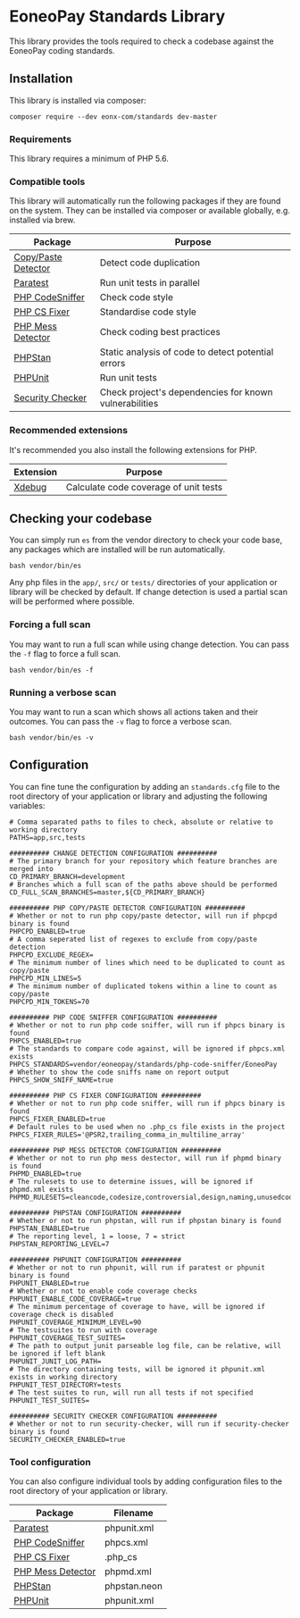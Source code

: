 # EoneoPay Standards Library

This library provides the tools required to check a codebase against the EoneoPay coding standards.

## Installation

This library is installed via composer:

    composer require --dev eonx-com/standards dev-master
    
### Requirements

This library requires a minimum of PHP 5.6.
    
### Compatible tools
    
This library will automatically run the following packages if they are found on the system. They can be installed via composer or available globally, e.g. installed via brew.

| Package | Purpose |
|---------|---------|
| [Copy/Paste Detector](https://github.com/sebastianbergmann/phpcpd) | Detect code duplication |
| [Paratest](https://github.com/paratestphp/paratest) | Run unit tests in parallel |
| [PHP CodeSniffer](https://github.com/squizlabs/PHP_CodeSniffer) | Check code style |
| [PHP CS Fixer](https://github.com/FriendsOfPHP/PHP-CS-Fixer) | Standardise code style |
| [PHP Mess Detector](https://phpmd.org) | Check coding best practices |
| [PHPStan](https://github.com/phpstan/phpstan) | Static analysis of code to detect potential errors |
| [PHPUnit](https://phpunit.de) | Run unit tests |
| [Security Checker](https://security.symfony.com/) | Check project's dependencies for known vulnerabilities |

### Recommended extensions

It's recommended you also install the following extensions for PHP.

| Extension | Purpose |
|-----------|---------|
| [Xdebug](https://xdebug.org) | Calculate code coverage of unit tests |

## Checking your codebase

You can simply run `es` from the vendor directory to check your code base, any packages which are installed will be run automatically.

    bash vendor/bin/es
    
Any php files in the `app/`, `src/` or `tests/` directories of your application or library will be checked by default. If change detection is used a partial scan will be performed where possible.

### Forcing a full scan

You may want to run a full scan while using change detection. You can pass the `-f` flag to force a full scan.

    bash vendor/bin/es -f

### Running a verbose scan

You may want to run a scan which shows all actions taken and their outcomes. You can pass the `-v` flag to force a verbose scan.

    bash vendor/bin/es -v

## Configuration

You can fine tune the configuration by adding an `standards.cfg` file to the root directory of your application or library and adjusting the following variables:

```
# Comma separated paths to files to check, absolute or relative to working directory
PATHS=app,src,tests

########## CHANGE DETECTION CONFIGURATION ##########
# The primary branch for your repository which feature branches are merged into
CD_PRIMARY_BRANCH=development
# Branches which a full scan of the paths above should be performed
CD_FULL_SCAN_BRANCHES=master,${CD_PRIMARY_BRANCH}

########## PHP COPY/PASTE DETECTOR CONFIGURATION ##########
# Whether or not to run php copy/paste detector, will run if phpcpd binary is found
PHPCPD_ENABLED=true
# A comma seperated list of regexes to exclude from copy/paste detection
PHPCPD_EXCLUDE_REGEX=
# The minimum number of lines which need to be duplicated to count as copy/paste
PHPCPD_MIN_LINES=5
# The minimum number of duplicated tokens within a line to count as copy/paste
PHPCPD_MIN_TOKENS=70

########## PHP CODE SNIFFER CONFIGURATION ##########
# Whether or not to run php code sniffer, will run if phpcs binary is found
PHPCS_ENABLED=true
# The standards to compare code against, will be ignored if phpcs.xml exists
PHPCS_STANDARDS=vendor/eoneopay/standards/php-code-sniffer/EoneoPay
# Whether to show the code sniffs name on report output
PHPCS_SHOW_SNIFF_NAME=true

########## PHP CS FIXER CONFIGURATION ##########
# Whether or not to run php code sniffer, will run if phpcs binary is found
PHPCS_FIXER_ENABLED=true
# Default rules to be used when no .php_cs file exists in the project
PHPCS_FIXER_RULES='@PSR2,trailing_comma_in_multiline_array'

########## PHP MESS DETECTOR CONFIGURATION ##########
# Whether or not to run php mess destector, will run if phpmd binary is found
PHPMD_ENABLED=true
# The rulesets to use to determine issues, will be ignored if phpmd.xml exists
PHPMD_RULESETS=cleancode,codesize,controversial,design,naming,unusedcode

########## PHPSTAN CONFIGURATION ##########
# Whether or not to run phpstan, will run if phpstan binary is found
PHPSTAN_ENABLED=true
# The reporting level, 1 = loose, 7 = strict
PHPSTAN_REPORTING_LEVEL=7

########## PHPUNIT CONFIGURATION ##########
# Whether or not to run phpunit, will run if paratest or phpunit binary is found
PHPUNIT_ENABLED=true
# Whether or not to enable code coverage checks
PHPUNIT_ENABLE_CODE_COVERAGE=true
# The minimum percentage of coverage to have, will be ignored if coverage check is disabled
PHPUNIT_COVERAGE_MINIMUM_LEVEL=90
# The testsuites to run with coverage
PHPUNIT_COVERAGE_TEST_SUITES=
# The path to output junit parseable log file, can be relative, will be ignored if left blank
PHPUNIT_JUNIT_LOG_PATH=
# The directory containing tests, will be ignored it phpunit.xml exists in working directory
PHPUNIT_TEST_DIRECTORY=tests
# The test suites to run, will run all tests if not specified
PHPUNIT_TEST_SUITES=

########## SECURITY CHECKER CONFIGURATION ##########
# Whether or not to run security-checker, will run if security-checker binary is found
SECURITY_CHECKER_ENABLED=true
```

### Tool configuration

You can also configure individual tools by adding configuration files to the root directory of your application or library.

| Package | Filename |
|---------|----------|
| [Paratest](https://phpunit.de/manual/current/en/appendixes.configuration.html) | phpunit.xml |
| [PHP CodeSniffer](https://github.com/squizlabs/PHP_CodeSniffer/wiki/Annotated-ruleset.xml) | phpcs.xml |
| [PHP CS Fixer](https://github.com/FriendsOfPHP/PHP-CS-Fixer#usage) | .php_cs |
| [PHP Mess Detector](https://phpmd.org/documentation/creating-a-ruleset.html) | phpmd.xml |
| [PHPStan](https://github.com/phpstan/phpstan#configuration) | phpstan.neon |
| [PHPUnit](https://phpunit.de/manual/current/en/appendixes.configuration.html) | phpunit.xml |
